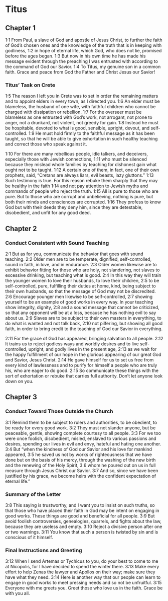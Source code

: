 # Titus

## Chapter 1

<a>1:1</a> From Paul, a slave of God and apostle of Jesus Christ, to further the faith of God’s chosen ones and the knowledge of the truth that is in keeping with godliness, <a>1:2</a> in hope of eternal life, which God, who does not lie, promised before the ages began. <a>1:3</a> But now in his own time he has made his message evident through the preaching I was entrusted with according to the command of God our Savior. <a>1:4</a> To Titus, my genuine son in a common faith. Grace and peace from God the Father and Christ Jesus our Savior!

### Titus’ Task on Crete

<a>1:5</a> The reason I left you in Crete was to set in order the remaining matters and to appoint elders in every town, as I directed you. <a>1:6</a> An elder must be blameless, the husband of one wife, with faithful children who cannot be charged with dissipation or rebellion. <a>1:7</a> For the overseer must be blameless as one entrusted with God’s work, not arrogant, not prone to anger, not a drunkard, not violent, not greedy for gain. <a>1:8</a> Instead he must be hospitable, devoted to what is good, sensible, upright, devout, and self-controlled. <a>1:9</a> He must hold firmly to the faithful message as it has been taught, so that he will be able to give exhortation in such healthy teaching and correct those who speak against it.

<a>1:10</a> For there are many rebellious people, idle talkers, and deceivers, especially those with Jewish connections, <a>1:11</a> who must be silenced because they mislead whole families by teaching for dishonest gain what ought not to be taught. <a>1:12</a> A certain one of them, in fact, one of their own prophets, said, “Cretans are always liars, evil beasts, lazy gluttons.” <a>1:13</a> Such testimony is true. For this reason rebuke them sharply that they may be healthy in the faith <a>1:14</a> and not pay attention to Jewish myths and commands of people who reject the truth. <a>1:15</a> All is pure to those who are pure. But to those who are corrupt and unbelieving, nothing is pure, but both their minds and consciences are corrupted. <a>1:16</a> They profess to know God but with their deeds they deny him, since they are detestable, disobedient, and unfit for any good deed.

## Chapter 2

### Conduct Consistent with Sound Teaching

<a>2:1</a> But as for you, communicate the behavior that goes with sound teaching. <a>2:2</a> Older men are to be temperate, dignified, self-controlled, sound in faith, in love, and in endurance. <a>2:3</a> Older women likewise are to exhibit behavior fitting for those who are holy, not slandering, not slaves to excessive drinking, but teaching what is good. <a>2:4</a> In this way they will train the younger women to love their husbands, to love their children, <a>2:5</a> to be self-controlled, pure, fulfilling their duties at home, kind, being subject to their own husbands, so that the message of God may not be discredited. <a>2:6</a> Encourage younger men likewise to be self-controlled, <a>2:7</a> showing yourself to be an example of good works in every way. In your teaching show integrity, dignity, <a>2:8</a> and a sound message that cannot be criticized, so that any opponent will be at a loss, because he has nothing evil to say about us. <a>2:9</a> Slaves are to be subject to their own masters in everything, to do what is wanted and not talk back, <a>2:10</a> not pilfering, but showing all good faith, in order to bring credit to the teaching of God our Savior in everything.

<a>2:11</a> For the grace of God has appeared, bringing salvation to all people. <a>2:12</a> It trains us to reject godless ways and worldly desires and to live self-controlled, upright, and godly lives in the present age, <a>2:13</a> as we wait for the happy fulfillment of our hope in the glorious appearing of our great God and Savior, Jesus Christ. <a>2:14</a> He gave himself for us to set us free from every kind of lawlessness and to purify for himself a people who are truly his, who are eager to do good. <a>2:15</a> So communicate these things with the sort of exhortation or rebuke that carries full authority. Don’t let anyone look down on you.

## Chapter 3

### Conduct Toward Those Outside the Church

<a>3:1</a> Remind them to be subject to rulers and authorities, to be obedient, to be ready for every good work. <a>3:2</a> They must not slander anyone, but be peaceable, gentle, showing complete courtesy to all people. <a>3:3</a> For we too were once foolish, disobedient, misled, enslaved to various passions and desires, spending our lives in evil and envy, hateful and hating one another. <a>3:4</a> But “when the kindness of God our Savior and his love for mankind appeared, <a>3:5</a> he saved us not by works of righteousness that we have done but on the basis of his mercy, through the washing of the new birth and the renewing of the Holy Spirit, <a>3:6</a> whom he poured out on us in full measure through Jesus Christ our Savior. <a>3:7</a> And so, since we have been justified by his grace, we become heirs with the confident expectation of eternal life.”

### Summary of the Letter

<a>3:8</a> This saying is trustworthy, and I want you to insist on such truths, so that those who have placed their faith in God may be intent on engaging in good works. These things are good and beneficial for all people. <a>3:9</a> But avoid foolish controversies, genealogies, quarrels, and fights about the law, because they are useless and empty. <a>3:10</a> Reject a divisive person after one or two warnings. <a>3:11</a> You know that such a person is twisted by sin and is conscious of it himself.

### Final Instructions and Greeting

<a>3:12</a> When I send Artemas or Tychicus to you, do your best to come to me at Nicopolis, for I have decided to spend the winter there. <a>3:13</a> Make every effort to help Zenas the lawyer and Apollos on their way; make sure they have what they need. <a>3:14</a> Here is another way that our people can learn to engage in good works to meet pressing needs and so not be unfruitful. <a>3:15</a> Everyone with me greets you. Greet those who love us in the faith. Grace be with you all.